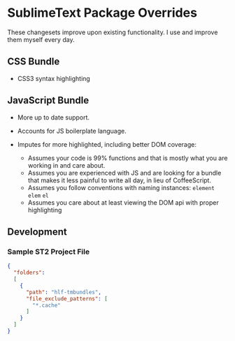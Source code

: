 # SublimeText Package Overrides

These changesets improve upon existing functionality. I use and improve them myself every
day. 

## CSS Bundle

- CSS3 syntax highlighting

## JavaScript Bundle

- More up to date support.

- Accounts for JS boilerplate language.

- Imputes for more highlighted, including better DOM coverage:
  - Assumes your code is 99% functions and that is mostly what you are working in and care about.
  - Assumes you are experienced with JS and are looking for a bundle that makes it less painful to write all day, in lieu of CoffeeScript.
  - Assumes you follow conventions with naming instances: `element` `elem` `el`
  - Assumes you care about at least viewing the DOM api with proper highlighting

## Development

### Sample ST2 Project File

```json
{
  "folders":
  [
    {
      "path": "hlf-tmbundles",
      "file_exclude_patterns": [
        "*.cache"
      ]
    }
  ]
}
```
